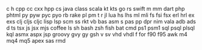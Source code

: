 c
h
cpp
cc
cxx
hpp
cs
java
class
scala
kt
kts
go
rs
swift
m
mm
dart
php
phtml
py
pyw
pyc
pyo
rb
rake
pl
pm
t
r
jl
lua
hs
lhs
ml
mli
fs
fsi
fsx
erl
hrl
ex
exs
clj
cljs
cljc
lisp
lsp
scm
ss
rkt
vb
bas
asm
s
pas
pp
dpr
nim
vala
adb
ads
d
ts
tsx
js
jsx
mjs
coffee
ls
sh
bash
zsh
fish
bat
cmd
ps1
psm1
sql
psql
plsql
kql
asmx
aspx
jsp
groovy
gvy
gy
gsh
v
sv
vhd
vhdl
f
for
f90
f95
awk
m4
mq4
mq5
apex
sas
rmd
